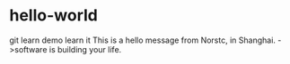 # hello-world
git learn demo
learn it
This is a hello message from Norstc, in Shanghai.
->software is building your life.
